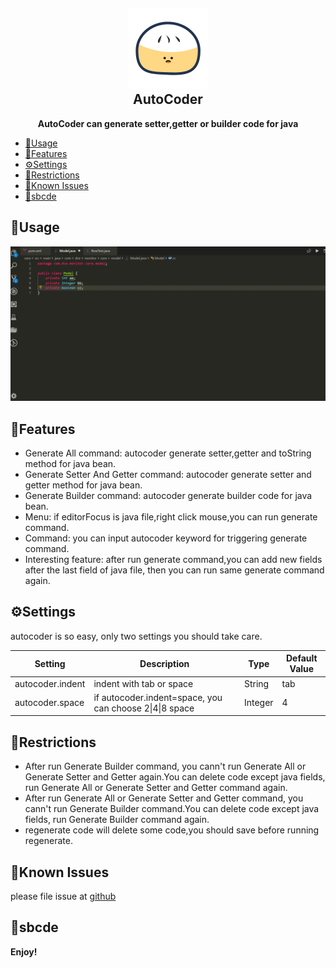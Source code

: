 <h2 align="center"><img src="https://raw.githubusercontent.com/simahao/autocoder/master/images/icon.png" height="128"><br>AutoCoder</h2>
<p align="center"><strong>AutoCoder can generate setter,getter or builder code for java</strong></p>

- [🌴Usage](#%F0%9F%8C%B4usage)
- [💮Features](#%F0%9F%92%AEfeatures)
- [⚙️Settings](#%E2%9A%99%EF%B8%8Fsettings)
- [🤣Restrictions](#%F0%9F%A4%A3restrictions)
- [🐛Known Issues](#%F0%9F%90%9Bknown-issues)
- [:palm_tree:sbcde](#palmtreesbcde)


## 🌴Usage
![How to use](images/usages.gif)

## 💮Features
- Generate All command: autocoder generate setter,getter and toString method for java bean.
- Generate Setter And Getter command: autocoder generate setter and getter method for java bean.
- Generate Builder command: autocoder generate builder code for java bean.
- Menu: if editorFocus is java file,right click mouse,you can run generate command.
- Command: you can input autocoder keyword for triggering generate command.
- Interesting feature: after run generate command,you can add new fields after the last field of java file, then you can run same generate command again.

## ⚙️Settings
autocoder is so easy, only two settings you should take care.

| Setting          | Description                                             | Type    | Default Value |
| ---------------- | ------------------------------------------------------- | ------- | ------------- |
| autocoder.indent | indent with tab or space                                | String  | tab           |
| autocoder.space  | if autocoder.indent=space, you can choose 2\|4\|8 space | Integer | 4             |

## 🤣Restrictions
- After run Generate Builder command, you cann't run Generate All or Generate Setter and Getter again.You can delete code except java fields, run Generate All or Generate Setter and Getter command again.
- After run Generate All or Generate Setter and Getter command, you cann't run Generate Builder command.You can delete code except java fields, run Generate Builder command again. 
- regenerate code will delete some code,you should save before running regenerate.

## 🐛Known Issues
please file issue at [github](https://github.com/simahao/autocoder/issues)

## :palm_tree:sbcde

**Enjoy!**
